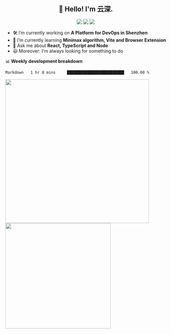 <h2 align="center">👋 Hello! I'm 云深.</h2>

<div align="center"><a href="https://github.com/theprimone/theprimone"><img src="https://komarev.com/ghpvc/?username=theprimone&color=08979c" /></a> <a href="https://stackoverflow.com/users/8335317/theprimone"><img src="https://img.shields.io/badge/Stack_Overflow-FE7A16?logo=stack-overflow&logoColor=white" /></a> <a href="https://juejin.cn/user/2752832849055864"><img src="https://img.shields.io/badge/@-%E6%8E%98%E9%87%91-3e80f7.svg" /></a></div>

- 🛠 I’m currently working on **A Platform for DevOps in Shenzhen**
- 🚀 I’m currently learning **Minimax algorithm, Vite and Browser Extension**
- 💬 Ask me about **React, TypeScript and Node**
- 😃 Moreover: I'm always looking for something to do

📊 **Weekly development breakdown**

<!--START_SECTION:waka-->
```text
Markdown   1 hr 8 mins     █████████████████████████   100.00 % 
```
<!--END_SECTION:waka-->

<p>
<img align="left" width="450" src="https://github-readme-stats.vercel.app/api?username=theprimone&custom_title=Yuns's Github Stats&theme=graywhite&hide_border=true&disable_animations=true"/> <img align="left" width="330" src="https://github-readme-stats.vercel.app/api/top-langs/?username=theprimone&layout=compact&theme=graywhite&hide_border=true"/>
</p>

